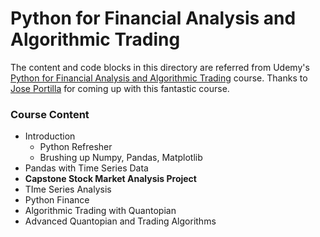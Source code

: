 # Python for Financial Analysis and Algorithmic Trading

The content and code blocks in this directory are referred from Udemy's [Python for Financial Analysis and Algorithmic Trading](https://www.udemy.com/python-for-finance-and-trading-algorithms/) course. Thanks to [Jose Portilla](https://www.linkedin.com/in/jmportilla) for coming up with this fantastic course.

### Course Content
- Introduction
    - Python Refresher
    - Brushing up Numpy, Pandas, Matplotlib
- Pandas with Time Series Data
- **Capstone Stock Market Analysis Project**
- TIme Series Analysis
- Python Finance
- Algorithmic Trading with Quantopian
- Advanced Quantopian and Trading Algorithms
